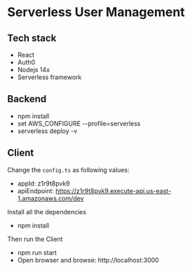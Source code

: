 # Serverless User Management
## Tech stack
* React
* Auth0
* Nodejs 14x
* Serverless framework
## Backend
* npm install
* set AWS_CONFIGURE --profile=serverless
* serverless deploy -v

## Client
Change the `config.ts` as following values:

* appId: z1r9t8pvk9
* apiEndpoint: https://z1r9t8pvk9.execute-api.us-east-1.amazonaws.com/dev

Install all the dependencies
* npm install

Then run the Client
* npm run start
* Open browser and browse: http://localhost:3000